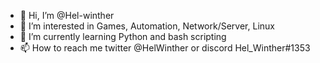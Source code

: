 - 👋 Hi, I’m @Hel-winther
- 👀 I’m interested in Games, Automation, Network/Server, Linux
- 🌱 I’m currently learning Python and bash scripting
- 📫 How to reach me twitter @HelWinther or discord Hel_Winther#1353

<!---
Hel-winther/Hel-winther is a ✨ special ✨ repository because its `README.md` (this file) appears on your GitHub profile.
You can click the Preview link to take a look at your changes.
--->
